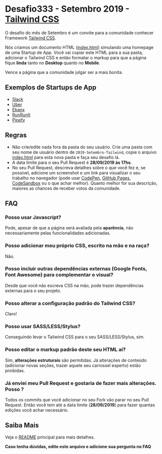 # Desafio333 - Setembro 2019 - [Tailwind CSS](https://tailwindcss.com/)

O desafio do mês de Setembro é um convite para a comunidade conhecer Framework [Tailwind CSS](https://tailwindcss.com/).

Nós criamos um documento HTML ([index.html](index.html)) simulando uma homepage de uma Startup de App.
Você vai copiar este HTML para a sua pasta, adicionar o Tailwind CSS e então formatar o markup para que a página fique **linda** tanto no **Desktop** quanto no **Mobile**.

Vence a página que a comunidade julgar ser a mais bonita.

## Exemplos de Startups de App

- [Slack](https://slack.com/)
- [Uber](https://www.uber.com)
- [Ebanx](https://www.ebanx.com/)
- [RunRunIt](https://runrun.it/)
- [Pipefy](https://www.pipefy.com/)

## Regras

- Não crie/edite nada fora da pasta do seu usuário. Crie uma pasta com seu nome de usuário dentro de `2019-Setembro-Tailwind`, copie o arquivo [index.html](index.html) para esta nova pasta e faça seu desafio lá.
- A data limite para o seu Pull Request é **28/09/2019 às 17hs**.
- No seu Pull Request, descreva detalhes sobre o que você fez e, se possível, adicione um screenshot e um link para visualizar o seu trabalho no navegador (pode usar [CodePen](https://codepen.io/), [GitHub Pages](https://pages.github.com/), [CodeSandbox](https://codesandbox.io/) ou o que achar melhor). Quanto melhor for sua descrição, maiores as chances de receber votos da comunidade.

## FAQ

### Posso usar Javascript?

Pode, apesar de que a página será avaliada pela **aparência**, não necessariamente pelas funcionalidades adicionadas.

### Posso adicionar meu próprio CSS, escrito na mão e na raça?

Não.

### Posso incluir outras dependências externas (Google Fonts, Font Awesome) para complementar o visual?

Desde que você não escreva CSS na mão, pode trazer dependências externas para o seu projeto.

### Posso alterar a configuração padrão do Tailwind CSS?

Claro!

### Posso usar SASS/LESS/Stylus?

Conseguindo levar o Tailwind CSS para o seu SASS/LESS/Stylus, sim.

### Posso editar o markup padrão deste seu HTML aí?

Sim, **alterações estruturais** são permitidas.
Já alterações de conteúdo (adicionar novas seções, trazer aquele seu carrossel esperto) estão proibidas.

### Já enviei meu Pull Request e gostaria de fazer mais alterações. Posso ?

Todos os commits que você adicionar no seu Fork vão parar no seu Pull Request. Então você tem até a data limite (**28/09/2019**) para fazer quantas edições você achar necessário.

## Saiba Mais

Veja o [README](../README.md) principal para mais detalhes.

**Caso tenha dúvidas, edite este arquivo e adicione sua pergunta no FAQ**
